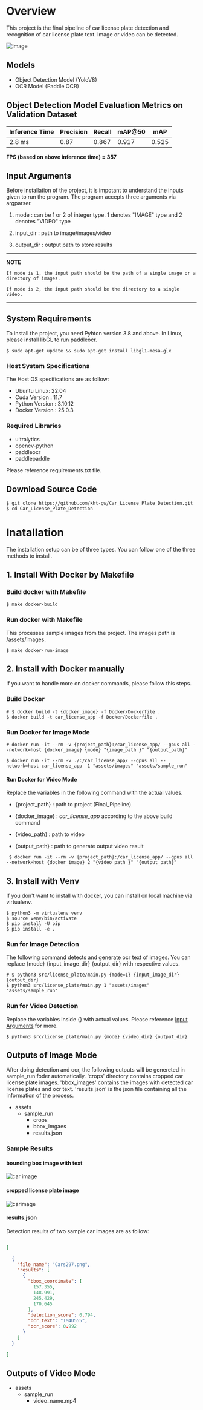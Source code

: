 # Overview

This project is the final pipeline of car license plate detection and recognition of car license plate text.
Image or video can be detected.  

![image](/assets/pipeline_architecture.png?raw=true)

## Models 
* Object Detection Model (YoloV8)
* OCR Model (Paddle OCR)


## Object Detection Model Evaluation Metrics on Validation Dataset

Inference Time | Precision | Recall | mAP@50 | mAP
--------------|-----------|--------|--------|------
2.8 ms | 0.87 | 0.867 | 0.917| 0.525

**FPS (based on above inference time) = 357**

## Input Arguments 


Before installation of the project, it is impotant to understand the inputs given to run the program. The program accepts three arguments via argparser. 

1. mode :  can be 1 or 2 of integer type. 1 denotes "IMAGE" type and 2 denotes "VIDEO" type

2. input_dir : path to image/images/video

3. output_dir : output path to store results

---
**NOTE**

~~~
If mode is 1, the input path should be the path of a single image or a directory of images.

If mode is 2, the input path should be the directory to a single video.
~~~
---

## System Requirements 

To install the project, you need Pyhton version 3.8 and above. In Linux, please install libGL to run paddleocr. 

```shell
$ sudo apt-get update && sudo apt-get install libgl1-mesa-glx

```

### Host System Specifications
The Host OS specifications are as follow:

* Ubuntu Linux: 22.04
* Cuda Version : 11.7
* Python Version : 3.10.12
* Docker Version : 25.0.3

### Required Libraries
* ultralytics
* opencv-python
* paddleocr
* paddlepaddle

Please reference requirements.txt file.


## Download Source Code
```shell
$ git clone https://github.com/kht-gw/Car_License_Plate_Detection.git
$ cd Car_License_Plate_Detection
```

# Inatallation

The installation setup can be of three types. You can follow one of the three methods to install. 

## 1. Install With Docker by Makefile


###  Build docker with Makefile
```shell
$ make docker-build
```
### Run docker with Makefile
This processes sample images from the  project. The images path is /assets/images. 

```shell
$ make docker-run-image
```

## 2. Install with Docker manually

If you want to handle more on docker commands, please follow this steps. 

### Build Docker
```shell
# $ docker build -t {docker_image} -f Docker/Dockerfile .
$ docker build -t car_license_app -f Docker/Dockerfile .
```


### Run Docker for Image Mode
```shell
# docker run -it --rm -v {project_path}:/car_license_app/ --gpus all --network=host {docker_image} {mode} "{image_path }" "{output_path}"

$ docker run -it --rm -v ./:/car_license_app/ --gpus all --network=host car_license_app  1 "assets/images" "assets/sample_run"
```

#### Run Docker for Video Mode
Replace the variables in the following command with the actual values. 

* {project_path} : path to project (Final_Pipeline)

* {docker_image} : *car_license_app* according to the above build command

* {video_path} : path to video 

* {output_path} : path to generate output video result

```shell
 $ docker run -it --rm -v {project_path}:/car_license_app/ --gpus all --network=host {docker_image} 2 "{video_path }" "{output_path}"
```



## 3. Install with Venv
If you don't want to install with docker, you can install on local machine via virtualenv. 

``` shell
$ python3 -m virtualenv venv
$ source venv/bin/activate
$ pip install -U pip
$ pip install -e .
```


### Run for Image Detection
The following command detects and generate ocr text of images. You can replace {mode} {input_image_dir} {output_dir} with respective values.
```shell
# $ python3 src/license_plate/main.py {mode=1} {input_image_dir} {output_dir}
$ python3 src/license_plate/main.py 1 "assets/images" "assets/sample_run"
```

### Run for Video Detection
Replace the variables inside {} with actual values. Please reference [Input Arguments](#Input-Arguments) for more.

```shell
$ python3 src/license_plate/main.py {mode} {video_dir} {output_dir}
```

## Outputs of Image Mode

After doing detection and ocr, the following outputs will be genereted in sample_run foder automatically. 'crops' directory contains cropped car license plate images. 'bbox_images' contains the images with detected car license plates and ocr text. 
'results.json' is the json file containing all the information of the process. 

* assets
    + sample_run
        + crops
        + bbox_imgaes
        + results.json 

### Sample Results

#### bounding box image with text

![car image](/assets/sample_run/bbox_images/Cars297.png)


#### cropped license plate image

![carimage](/assets/sample_run/crops/Cars297_1.jpg?raw=true)



#### results.json

Detection results of two sample car images are as follow: 


```json

[
 
  {
    "file_name": "Cars297.png",
    "results": [
      {
        "bbox_coordinate": [
          157.355,
          148.991,
          245.429,
          170.645
        ],
        "detection_score": 0.794,
        "ocr_text": "IM4U555",
        "ocr_score": 0.992
      }
    ]
  }
  
]

```

## Outputs of Video Mode


* assets
    + sample_run
        + video_name.mp4


